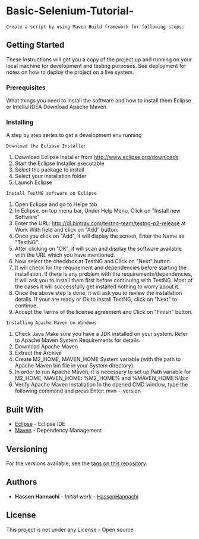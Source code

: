 # Basic-Selenium-Tutorial-
```
Create a script by using Maven Build framework for following steps:
```
## Getting Started

These instructions will get you a copy of the project up and running on your local machine for development and testing purposes. See deployment for notes on how to deploy the project on a live system.

### Prerequisites

What things you need to install the software and how to install them
Eclipse or IntelliJ IDEA
Download Apache Maven

### Installing

A step by step series to get a development env running 

```
Download the Eclipse Installer
```
1. Download Eclipse Installer from http://www.eclipse.org/downloads
2. Start the Eclipse Installer executable
3. Select the package to install
4. Select your installation folder
5. Launch Eclipse

```
Install TestNG software on Eclipse
```
1. Open Eclipse and go to Helpe tab
2. In Eclipse, on top menu bar, Under Help Menu, Click on "Install new Software"
3. Enter the URL: http://dl.bintray.com/testng-team/testng-p2-release at Work With field and click on "Add" button.
4. Once you click on "Add", it will display the screen, Enter the Name as "TestNG".
5. After clicking on "OK", it will scan and display the software available with the URL which you have mentioned.
6. Now select the checkbox at TestNG and Click on "Next" button.
7. It will check for the requirement and dependencies before starting the installation. If there is any problem with the requirements/dependencies, it will ask you to install them first before continuing with TestNG. Most of the cases it will successfully get installed nothing to worry about it.
8. Once the above step is done, it will ask you to review the installation details. If your are ready or Ok to install TestNG, click on "Next" to continue.
9. Accept the Terms of the license agreement and Click on "Finish" button.
```
Installing Apache Maven on Windows
```
1. Check Java
Make sure you have a JDK installed on your system. Refer to Apache Maven System Requirements for details.
2. Download Apache Maven
3. Extract the Archive
4. Create M2_HOME, MAVEN_HOME System variable (with the path to Apache Maven bin file in your System directory).
5. In order to run Apache Maven, it is necessary to set up Path variable for M2_HOME, MAVEN_HOME:
   %M2_HOME% and %MAVEN_HOME%\bin
6. Verify Apache Maven Installation
In the opened CMD window, type the following command and press Enter: mvn --version

## Built With

* [Eclipse](https://www.eclipse.org/) - Eclipse IDE
* [Maven](https://maven.apache.org/) - Dependency Management

## Versioning

For the versions available, see the [tags on this repository](https://github.com/HannachiHassen/project/tags). 

## Authors

* **Hassen Hannachi** - *Initial work* - [HassenHannachi](https://github.com/HannachiHassen)

## License

This project is not under any License - Open source 
